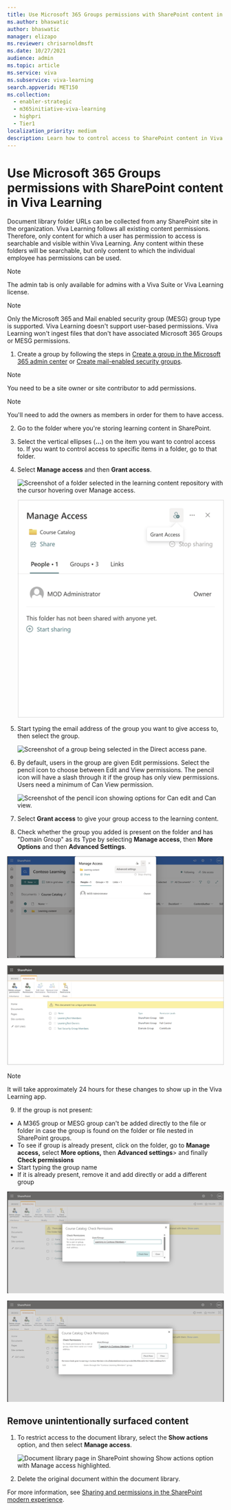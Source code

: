 ```yaml
---
title: Use Microsoft 365 Groups permissions with SharePoint content in Viva Learning
ms.author: bhaswatic
author: bhaswatic
manager: elizapo
ms.reviewer: chrisarnoldmsft
ms.date: 10/27/2021
audience: admin
ms.topic: article
ms.service: viva
ms.subservice: viva-learning
search.appverid: MET150
ms.collection:
  - enabler-strategic
  - m365initiative-viva-learning
  - highpri
  - Tier1
localization_priority: medium
description: Learn how to control access to SharePoint content in Viva Learning by using Microsoft 365 Groups.
---
```


# Use Microsoft 365 Groups permissions with SharePoint content in Viva Learning

Document library folder URLs can be collected from any SharePoint site in the organization. Viva Learning follows all existing content permissions. Therefore, only content for which a user has permission to access is searchable and visible within Viva Learning. Any content within these folders will be searchable, but only content to which the individual employee has permissions can be used.

> [!NOTE]
> The admin tab is only available for admins with a Viva Suite or Viva Learning license.

> [!NOTE]
> Only the Microsoft 365 and Mail enabled security group (MESG) group type is supported. Viva Learning doesn't support user-based permissions. Viva Learning won't ingest files that don't have associated Microsoft 365 Groups or MESG permissions.

1. Create a group by following the steps in [Create a group in the Microsoft 365 admin center](/microsoft-365/admin/create-groups/create-groups) or [Create mail-enabled security groups](/exchange/recipients/mail-enabled-security-groups).

> [!NOTE]
>You need to be a site owner or site contributor to add permissions.

> [!NOTE]
> You'll need to add the owners as members in order for them to have access.


2. Go to the folder where you're storing learning content in SharePoint.
3. Select the vertical ellipses (**...**) on the item you want to control access to. If you want to control access to specific items in a folder, go to that folder.
4. Select **Manage access** and then **Grant access**.

    ![Screenshot of a folder selected in the learning content repository with the cursor hovering over Manage access.](../media/learning/sharepoint-manage-access.png)

    ![Screenshot of the Manage access options.](../media/learning/sharepoint-direct-access.png)

6. Start typing the email address of the group you want to give access to, then select the group.

    ![Screenshot of a group being selected in the Direct access pane.](../media/learning/sharepoint-group.png)

7. By default, users in the group are given Edit permissions. Select the pencil icon to choose between Edit and View permissions. The pencil icon will have a slash through it if the group has only view permissions. Users need a minimum of Can View permission.

    ![Screenshot of the pencil icon showing options for Can edit and Can view.](../media/learning/sharepoint-edit-view.png)

8. Select **Grant access** to give your group access to the learning content.

9. Check whether the group you added is present on the folder and has "Domain Group" as its Type by selecting **Manage access**, then **More Options** and then **Advanced Settings**.

![Screenshot of the manage access SharePoint advanced settings.](../media/learning/sharepoint-permissions-advanced-settings.png)

![Image of the SharePoint permissions page that displays "domain group" as the property in the "type" column.](../media/learning/sharepoint-permissions.png)


> [!NOTE]
> It will take approximately 24 hours for these changes to show up in the Viva Learning app.

9. If the group is not present: 

 - A M365 group or MESG group can't be added directly to the file or folder in case the group is found on the folder or file nested in SharePoint groups.
 - To see if group is already present, click on the folder, go to **Manage access,** select **More options,** then **Advanced settings**> and finally **Check permissions**
 - Start typing the group name
 - If it is already present, remove it and add directly or add a different group

![Screenshot of the course catalog check permissions window with the option to check the name of the group](../media/learning/sharepoint-permissions-course-catalog-check-1.png)

![Screenshot of the course catalog check permission window with the user and group displayed below.](../media/learning/sharepoint-permissions-course-catalog-check-2.png)

## Remove unintentionally surfaced content

1. To restrict access to the document library, select the **Show actions** option, and then select **Manage access**.

     ![Document library page in SharePoint showing Show actions option with Manage access highlighted.](../media/learning/learning-sharepoint-permissions2.png)

2. Delete the original document within the document library.

For more information, see [Sharing and permissions in the SharePoint modern experience](/sharepoint/modern-experience-sharing-permissions).
